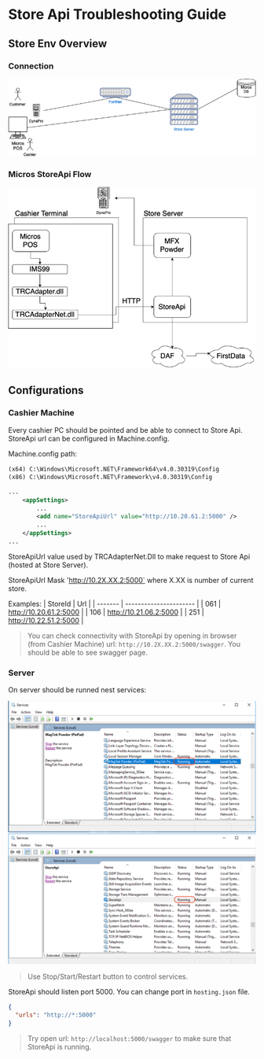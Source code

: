 # Store Api Troubleshooting Guide

## Store Env Overview

### Connection

![Store Connection Structure](./assets/storeApi/store&#32;connection&#32;structure.png)

### Micros StoreApi Flow

![Micros StoreApi Flow](./assets/storeApi/micros.store.api.flow.png)

## Configurations

### Cashier Machine

Every cashier PC should be pointed and be able to connect to Store Api. StoreApi url can be configured in Machine.config.

Machine.config path:

    (x64) C:\Windows\Microsoft.NET\Framework64\v4.0.30319\Config
    (x86) C:\Windows\Microsoft.NET\Framework\v4.0.30319\Config

``` xml
...
    <appSettings>
        ...
        <add name="StoreApiUrl" value="http://10.20.61.2:5000" />
        ...
    </appSettings>
...
```

StoreApiUrl value used by TRCAdapterNet.Dll to make request to Store Api (hosted at Store Server).

StoreApiUrl Mask 'http://10.2X.XX.2:5000` where X.XX is number of current store.

Examples:
| StoreId | Url                    |
| ------- | ---------------------- |
| 061     | http://10.20.61.2:5000 |
| 106     | http://10.21.06.2:5000 |
| 251     | http://10.22.51.2:5000 |

> You can check connectivity with StoreApi by opening in browser (from Cashier Machine) url: `http://10.2X.XX.2:5000/swagger`. You should be able to see swagger page.

### Server

On server should be runned nest services:

![Micros StoreApi Flow](./assets/storeApi/windows.services.magtek.powder.png)
![Micros StoreApi Flow](./assets/storeApi/windows.services.storeApi.png)

> Use Stop/Start/Restart button to control services.  

StoreApi should listen port 5000. You can change port in `hosting.json` file.

```json
{
  "urls": "http://*:5000"
}
```

> Try open url: `http://localhost:5000/swagger` to make sure that StoreApi is running.
